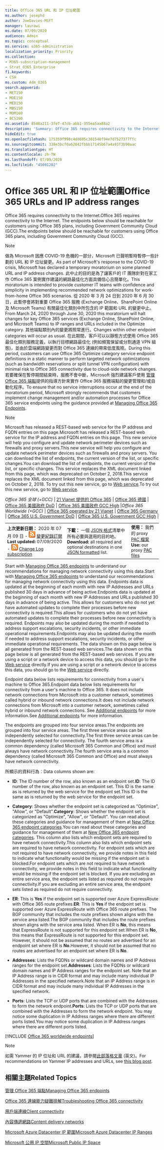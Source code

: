 ```yaml
---
title: Office 365 URL 和 IP 位址範圍
ms.author: josephd
author: JoeDavies-MSFT
manager: laurawi
ms.date: 07/09/2020
audience: Admin
ms.topic: conceptual
ms.service: o365-administration
localization_priority: Priority
ms.collection:
- M365-subscription-management
- Strat_O365_Enterprise
f1.keywords:
- CSH
ms.custom: Adm_O365
search.appverid:
- MET150
- MOE150
- MED150
- MBS150
- MOM160
- BCS160
ms.assetid: 8548a211-3fe7-47cb-abb1-355ea5aa88a2
description: 'Summary: Office 365 requires connectivity to the Internet. The endpoints below should be reachable for customers using Office 365 plans, including Government Community Cloud (GCC).'
hideEdit: true
ms.openlocfilehash: 175359f998c4dd695c301540f94e7d7527377ffc
ms.sourcegitcommit: 338e3bcf0a62842fbbb17145b67a4a93f3b90aac
ms.translationtype: HT
ms.contentlocale: zh-TW
ms.lasthandoff: 07/09/2020
ms.locfileid: "45091202"
---
```

# <a name="office-365-urls-and-ip-address-ranges"></a><span data-ttu-id="11d8c-104">Office 365 URL 和 IP 位址範圍</span><span class="sxs-lookup"><span data-stu-id="11d8c-104">Office 365 URLs and IP address ranges</span></span>

<span data-ttu-id="11d8c-105">Office 365 requires connectivity to the Internet.</span><span class="sxs-lookup"><span data-stu-id="11d8c-105">Office 365 requires connectivity to the Internet.</span></span> <span data-ttu-id="11d8c-106">The endpoints below should be reachable for customers using Office 365 plans, including Government Community Cloud (GCC).</span><span class="sxs-lookup"><span data-stu-id="11d8c-106">The endpoints below should be reachable for customers using Office 365 plans, including Government Community Cloud (GCC).</span></span>
  
> [!NOTE]
> <span data-ttu-id="11d8c-107">做為 Microsoft 因應 COVID-19 危機的一部分，Microsoft 已聲明暫時暫停一些計劃的 URL 和 IP 位址變更。</span><span class="sxs-lookup"><span data-stu-id="11d8c-107">As part of Microsoft's response to the COVID-19 crisis, Microsoft has declared a temporary moratorium on some planned URL and IP address changes.</span></span> <span data-ttu-id="11d8c-108">此中止的目的是為了讓客戶的 IT 團隊針對在家工作 Office 365 案例實作建議的網路最佳化方面具備信心且簡單化。</span><span class="sxs-lookup"><span data-stu-id="11d8c-108">This moratorium is intended to provide customer IT teams with confidence and simplicity in implementing recommended network optimizations for work-from-home Office 365 scenarios.</span></span> <span data-ttu-id="11d8c-109">從 2020 年 3 月 24 日到 2020 年 6 月 30 日，此暫停會將對重要 Office 365 服務 (Exchange Online、SharePoint Online 及 Microsoft Teams) 有關最佳化類別中所包含的 IP 範圍和 URL 的變更中止。</span><span class="sxs-lookup"><span data-stu-id="11d8c-109">From March 24, 2020 through June 30, 2020 this moratorium will halt changes for key Office 365 services (Exchange Online, SharePoint Online, and Microsoft Teams) to IP ranges and URLs included in the Optimize category.</span></span> <span data-ttu-id="11d8c-110">其他端點類別內的變更將照常進行。</span><span class="sxs-lookup"><span data-stu-id="11d8c-110">Changes within other endpoint categories will occur as usual.</span></span> <span data-ttu-id="11d8c-111">在此期間，客戶可以以靜態方式使用 Office 365 最佳化類別服務定義，以執行目標網路最佳化 (例如頻寬保留或分割通道 VPN 組態)，並由於雲端網路變更而對 Office 365 連線的帶來低度風險。</span><span class="sxs-lookup"><span data-stu-id="11d8c-111">During this period, customers can use Office 365 Optimize category service endpoint definitions in a static manner to perform targeted network optimizations (such as bandwidth reservations or split tunnel VPN configuration) with minimal risk to Office 365 connectivity due to cloud-side network changes.</span></span> <span data-ttu-id="11d8c-112">若要確保在暫停期間結束時，服務不會中斷，Microsoft 強烈建議客戶使用 [管理 Office 365 端點](managing-office-365-endpoints.md)提供的指導方針來實作 Office 365 服務端點的變更管理和/或自動化程序。</span><span class="sxs-lookup"><span data-stu-id="11d8c-112">To ensure that no service interruptions occur at the end of the moratorium period, Microsoft strongly recommends that customers implement change management and/or automation processes for Office 365 service endpoints using the guidance provided at [Managing Office 365 Endpoints](managing-office-365-endpoints.md).</span></span>

> [!NOTE]
> <span data-ttu-id="11d8c-113">Microsoft has released a REST-based web service for the IP address and FQDN entries on this page.</span><span class="sxs-lookup"><span data-stu-id="11d8c-113">Microsoft has released a REST-based web service for the IP address and FQDN entries on this page.</span></span> <span data-ttu-id="11d8c-114">This new service will help you configure and update network perimeter devices such as firewalls and proxy servers.</span><span class="sxs-lookup"><span data-stu-id="11d8c-114">This new service will help you configure and update network perimeter devices such as firewalls and proxy servers.</span></span> <span data-ttu-id="11d8c-115">You can download the list of endpoints, the current version of the list, or specific changes.</span><span class="sxs-lookup"><span data-stu-id="11d8c-115">You can download the list of endpoints, the current version of the list, or specific changes.</span></span> <span data-ttu-id="11d8c-116">This service replaces the XML document linked from this page, which was deprecated on October 2, 2018.</span><span class="sxs-lookup"><span data-stu-id="11d8c-116">This service replaces the XML document linked from this page, which was deprecated on October 2, 2018.</span></span> <span data-ttu-id="11d8c-117">To try out this new service, go to [Web service](office-365-ip-web-service.md).</span><span class="sxs-lookup"><span data-stu-id="11d8c-117">To try out this new service, go to [Web service](office-365-ip-web-service.md).</span></span>
  
<span data-ttu-id="11d8c-118">*Office 365 全球 (+GCC)* | [21 Vianet 提供的 Office 365](urls-and-ip-address-ranges-21vianet.md) | [Office 365 德國](office-365-germany-endpoints.md) | [Office 365 美國政府 DoD](office-365-u-s-government-dod-endpoints.md)  | [Office 365 美國政府 GCC High](office-365-u-s-government-gcc-high-endpoints.md) |</span><span class="sxs-lookup"><span data-stu-id="11d8c-118">*Office 365 Worldwide (+GCC)* | [Office 365 operated by 21 Vianet](urls-and-ip-address-ranges-21vianet.md) | [Office 365 Germany](office-365-germany-endpoints.md) | [Office 365 U.S. Government DoD](office-365-u-s-government-dod-endpoints.md)  | [Office 365 U.S. Government GCC High](office-365-u-s-government-gcc-high-endpoints.md) |</span></span>
  
||||
|:-----|:-----|:-----|
|<span data-ttu-id="11d8c-119">**上次更新日期：** 2020 年 07 月 09 日 - ![RSS](media/5dc6bb29-25db-4f44-9580-77c735492c4b.png) [變更紀錄訂閱](https://endpoints.office.com/version/worldwide?allversions=true&format=rss&clientrequestid=b10c5ed1-bad1-445f-b386-b919946339a7)</span><span class="sxs-lookup"><span data-stu-id="11d8c-119">**Last updated:** 07/09/2020 - ![RSS](media/5dc6bb29-25db-4f44-9580-77c735492c4b.png) [Change Log subscription](https://endpoints.office.com/version/worldwide?allversions=true&format=rss&clientrequestid=b10c5ed1-bad1-445f-b386-b919946339a7)</span></span> <br/> |<span data-ttu-id="11d8c-120">**下載：** 一個 [JSON 格式](https://endpoints.office.com/endpoints/worldwide?clientrequestid=b10c5ed1-bad1-445f-b386-b919946339a7)清單中所有必要與選用的目的地。</span><span class="sxs-lookup"><span data-stu-id="11d8c-120">**Download:** all required and optional destinations in one [JSON formatted](https://endpoints.office.com/endpoints/worldwide?clientrequestid=b10c5ed1-bad1-445f-b386-b919946339a7) list.</span></span>  <br/> | <span data-ttu-id="11d8c-121">**使用：** 我們的 proxy [PAC 檔案](managing-office-365-endpoints.md#pacfiles)</span><span class="sxs-lookup"><span data-stu-id="11d8c-121">**Use:** our proxy [PAC files](managing-office-365-endpoints.md#pacfiles)</span></span> <br/> |

 <span data-ttu-id="11d8c-122">Start with [Managing Office 365 endpoints](managing-office-365-endpoints.md) to understand our recommendations for managing network connectivity using this data.</span><span class="sxs-lookup"><span data-stu-id="11d8c-122">Start with [Managing Office 365 endpoints](managing-office-365-endpoints.md) to understand our recommendations for managing network connectivity using this data.</span></span> <span data-ttu-id="11d8c-123">Endpoints data is updated at the beginning of each month with new IP Addresses and URLs published 30 days in advance of being active.</span><span class="sxs-lookup"><span data-stu-id="11d8c-123">Endpoints data is updated at the beginning of each month with new IP Addresses and URLs published 30 days in advance of being active.</span></span> <span data-ttu-id="11d8c-124">This allows for customers who do not yet have automated updates to complete their processes before new connectivity is required.</span><span class="sxs-lookup"><span data-stu-id="11d8c-124">This allows for customers who do not yet have automated updates to complete their processes before new connectivity is required.</span></span> <span data-ttu-id="11d8c-125">Endpoints may also be updated during the month if needed to address support escalations, security incidents, or other immediate operational requirements.</span><span class="sxs-lookup"><span data-stu-id="11d8c-125">Endpoints may also be updated during the month if needed to address support escalations, security incidents, or other immediate operational requirements.</span></span> <span data-ttu-id="11d8c-126">The data shown on this page below is all generated from the REST-based web services.</span><span class="sxs-lookup"><span data-stu-id="11d8c-126">The data shown on this page below is all generated from the REST-based web services.</span></span> <span data-ttu-id="11d8c-127">If you are using a script or a network device to access this data, you should go to the [Web service](office-365-ip-web-service.md) directly.</span><span class="sxs-lookup"><span data-stu-id="11d8c-127">If you are using a script or a network device to access this data, you should go to the [Web service](office-365-ip-web-service.md) directly.</span></span>

<span data-ttu-id="11d8c-128">Endpoint data below lists requirements for connectivity from a user's machine to Office 365.</span><span class="sxs-lookup"><span data-stu-id="11d8c-128">Endpoint data below lists requirements for connectivity from a user's machine to Office 365.</span></span> <span data-ttu-id="11d8c-129">It does not include network connections from Microsoft into a customer network, sometimes called hybrid or inbound network connections.</span><span class="sxs-lookup"><span data-stu-id="11d8c-129">It does not include network connections from Microsoft into a customer network, sometimes called hybrid or inbound network connections.</span></span> <span data-ttu-id="11d8c-130">See [Additional endpoints](additional-office365-ip-addresses-and-urls.md) for more information.</span><span class="sxs-lookup"><span data-stu-id="11d8c-130">See [Additional endpoints](additional-office365-ip-addresses-and-urls.md) for more information.</span></span>

<span data-ttu-id="11d8c-131">The endpoints are grouped into four service areas.</span><span class="sxs-lookup"><span data-stu-id="11d8c-131">The endpoints are grouped into four service areas.</span></span> <span data-ttu-id="11d8c-132">The first three service areas can be independently selected for connectivity.</span><span class="sxs-lookup"><span data-stu-id="11d8c-132">The first three service areas can be independently selected for connectivity.</span></span> <span data-ttu-id="11d8c-133">The fourth service area is a common dependency (called Microsoft 365 Common and Office) and must always have network connectivity.</span><span class="sxs-lookup"><span data-stu-id="11d8c-133">The fourth service area is a common dependency (called Microsoft 365 Common and Office) and must always have network connectivity.</span></span>

<span data-ttu-id="11d8c-134">所顯示的資料行為︰</span><span class="sxs-lookup"><span data-stu-id="11d8c-134">Data columns shown are:</span></span>

- <span data-ttu-id="11d8c-135">**ID**: The ID number of the row, also known as an endpoint set.</span><span class="sxs-lookup"><span data-stu-id="11d8c-135">**ID**: The ID number of the row, also known as an endpoint set.</span></span> <span data-ttu-id="11d8c-136">This ID is the same as is returned by the web service for the endpoint set.</span><span class="sxs-lookup"><span data-stu-id="11d8c-136">This ID is the same as is returned by the web service for the endpoint set.</span></span>

- <span data-ttu-id="11d8c-137">**Category**: Shows whether the endpoint set is categorized as "Optimize", "Allow", or "Default".</span><span class="sxs-lookup"><span data-stu-id="11d8c-137">**Category**: Shows whether the endpoint set is categorized as "Optimize", "Allow", or "Default".</span></span> <span data-ttu-id="11d8c-138">You can read about these categories and guidance for management of them at [New Office 365 endpoint categories](https://docs.microsoft.com/office365/enterprise/office-365-network-connectivity-principles#new-office-365-endpoint-categories).</span><span class="sxs-lookup"><span data-stu-id="11d8c-138">You can read about these categories and guidance for management of them at [New Office 365 endpoint categories](https://docs.microsoft.com/office365/enterprise/office-365-network-connectivity-principles#new-office-365-endpoint-categories).</span></span> <span data-ttu-id="11d8c-139">This column also lists which endpoint sets are required to have network connectivity.</span><span class="sxs-lookup"><span data-stu-id="11d8c-139">This column also lists which endpoint sets are required to have network connectivity.</span></span> <span data-ttu-id="11d8c-140">For endpoint sets which are not required to have network connectivity, we provide notes in this field to indicate what functionality would be missing if the endpoint set is blocked.</span><span class="sxs-lookup"><span data-stu-id="11d8c-140">For endpoint sets which are not required to have network connectivity, we provide notes in this field to indicate what functionality would be missing if the endpoint set is blocked.</span></span> <span data-ttu-id="11d8c-141">If you are excluding an entire service area, the endpoint sets listed as required do not require connectivity.</span><span class="sxs-lookup"><span data-stu-id="11d8c-141">If you are excluding an entire service area, the endpoint sets listed as required do not require connectivity.</span></span>

- <span data-ttu-id="11d8c-142">**ER**: This is **Yes** if the endpoint set is supported over Azure ExpressRoute with Office 365 route prefixes.</span><span class="sxs-lookup"><span data-stu-id="11d8c-142">**ER**: This is **Yes** if the endpoint set is supported over Azure ExpressRoute with Office 365 route prefixes.</span></span> <span data-ttu-id="11d8c-143">The BGP community that includes the route prefixes shown aligns with the service area listed.</span><span class="sxs-lookup"><span data-stu-id="11d8c-143">The BGP community that includes the route prefixes shown aligns with the service area listed.</span></span> <span data-ttu-id="11d8c-144">When ER is **No**, this means that ExpressRoute is not supported for this endpoint set.</span><span class="sxs-lookup"><span data-stu-id="11d8c-144">When ER is **No**, this means that ExpressRoute is not supported for this endpoint set.</span></span> <span data-ttu-id="11d8c-145">However, it should not be assumed that no routes are advertised for an endpoint set where ER is **No**.</span><span class="sxs-lookup"><span data-stu-id="11d8c-145">However, it should not be assumed that no routes are advertised for an endpoint set where ER is **No**.</span></span>

- <span data-ttu-id="11d8c-146">**Addresses**: Lists the FQDNs or wildcard domain names and IP Address ranges for the endpoint set.</span><span class="sxs-lookup"><span data-stu-id="11d8c-146">**Addresses**: Lists the FQDNs or wildcard domain names and IP Address ranges for the endpoint set.</span></span> <span data-ttu-id="11d8c-147">Note that an IP Address range is in CIDR format and may include many individual IP Addresses in the specified network.</span><span class="sxs-lookup"><span data-stu-id="11d8c-147">Note that an IP Address range is in CIDR format and may include many individual IP Addresses in the specified network.</span></span>
 
- <span data-ttu-id="11d8c-148">**Ports**: Lists the TCP or UDP ports that are combined with the Addresses to form the network endpoint.</span><span class="sxs-lookup"><span data-stu-id="11d8c-148">**Ports**: Lists the TCP or UDP ports that are combined with the Addresses to form the network endpoint.</span></span> <span data-ttu-id="11d8c-149">You may notice some duplication in IP Address ranges where there are different ports listed.</span><span class="sxs-lookup"><span data-stu-id="11d8c-149">You may notice some duplication in IP Address ranges where there are different ports listed.</span></span>

[!INCLUDE [Office 365 worldwide endpoints](./includes/office-365-worldwide-endpoints.md)]

>[!Note]
><span data-ttu-id="11d8c-150">如需 Yammer 的 IP 位址和 URL 的建議，請參閱[此部落格文章](https://techcommunity.microsoft.com/t5/Yammer-Blog/Using-hard-coded-IP-addresses-for-Yammer-is-not-recommended/ba-p/276592) (英文)。</span><span class="sxs-lookup"><span data-stu-id="11d8c-150">For recommendations on Yammer IP addresses and URLs, see [this blog post](https://techcommunity.microsoft.com/t5/Yammer-Blog/Using-hard-coded-IP-addresses-for-Yammer-is-not-recommended/ba-p/276592).</span></span>
>

## <a name="related-topics"></a><span data-ttu-id="11d8c-151">相關主題</span><span class="sxs-lookup"><span data-stu-id="11d8c-151">Related Topics</span></span>

[<span data-ttu-id="11d8c-152">管理 Office 365 端點</span><span class="sxs-lookup"><span data-stu-id="11d8c-152">Managing Office 365 endpoints</span></span>](managing-office-365-endpoints.md)
  
[<span data-ttu-id="11d8c-153">Office 365 連線能力疑難排解</span><span class="sxs-lookup"><span data-stu-id="11d8c-153">Troubleshooting Office 365 connectivity</span></span>](https://support.office.com/article/d4088321-1c89-4b96-9c99-54c75cae2e6d.aspx)
  
[<span data-ttu-id="11d8c-154">用戶端連線</span><span class="sxs-lookup"><span data-stu-id="11d8c-154">Client connectivity</span></span>](https://support.office.com/article/client-connectivity-4232abcf-4ae5-43aa-bfa1-9a078a99c78b)
  
[<span data-ttu-id="11d8c-155">內容傳遞網路</span><span class="sxs-lookup"><span data-stu-id="11d8c-155">Content delivery networks</span></span>](https://support.office.com/article/content-delivery-networks-0140f704-6614-49bb-aa6c-89b75dcd7f1f)
  
[<span data-ttu-id="11d8c-156">Microsoft Azure Datacenter IP 範圍</span><span class="sxs-lookup"><span data-stu-id="11d8c-156">Microsoft Azure Datacenter IP Ranges</span></span>](https://www.microsoft.com/download/details.aspx?id=41653)
  
[<span data-ttu-id="11d8c-157">Microsoft 公用 IP 空間</span><span class="sxs-lookup"><span data-stu-id="11d8c-157">Microsoft Public IP Space</span></span>](https://www.microsoft.com/download/details.aspx?id=53602)
